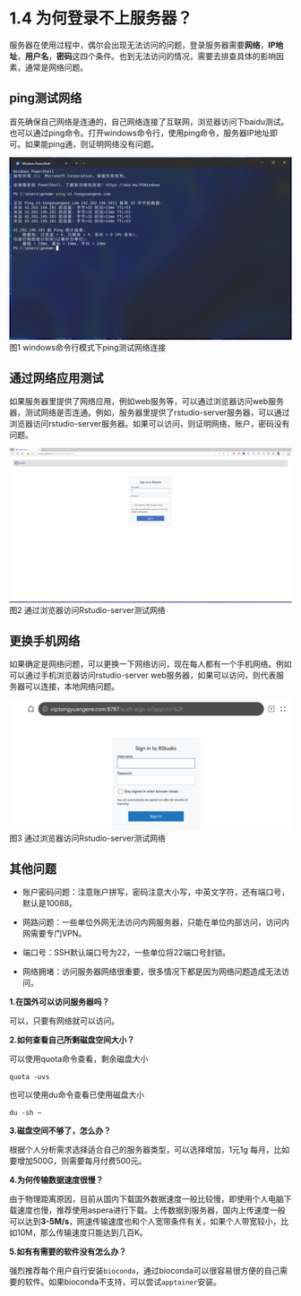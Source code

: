 # 1.4 为何登录不上服务器？

服务器在使用过程中，偶尔会出现无法访问的问题，登录服务器需要**网络**，**IP地址**，**用户名**，**密码**这四个条件。也到无法访问的情况，需要去排查具体的影响因素，通常是网络问题。

## ping测试网络

首先确保自己网络是连通的，自己网络连接了互联网，浏览器访问下baidu测试。也可以通过ping命令。打开windows命令行，使用ping命令，服务器IP地址即可。如果能ping通，则证明网络没有问题。

![](./images/ping.png)
图1 windows命令行模式下ping测试网络连接

## 通过网络应用测试

如果服务器里提供了网络应用，例如web服务等，可以通过浏览器访问web服务器，测试网络是否连通。例如，服务器里提供了rstudio-server服务器，可以通过浏览器访问rstudio-server服务器。如果可以访问，则证明网络，账户，密码没有问题。

![](./images/rstudio.png)
图2 通过浏览器访问Rstudio-server测试网络

## 更换手机网络

如果确定是网络问题，可以更换一下网络访问，现在每人都有一个手机网络。例如可以通过手机浏览器访问rstudio-server web服务器，如果可以访问，则代表服务器可以连接，本地网络问题。

![](./images/phone.jpg)
图3 通过浏览器访问Rstudio-server测试网络

## 其他问题

-   账户密码问题：注意账户拼写，密码注意大小写，中英文字符，还有端口号，默认是10088。

-   网路问题：一些单位外网无法访问内网服务器，只能在单位内部访问，访问内网需要专门VPN。

-   端口号：SSH默认端口号为22，一些单位将22端口号封锁。

-   网络拥堵：访问服务器网络很重要，很多情况下都是因为网络问题造成无法访问。


**1.在国外可以访问服务器吗？**

可以，只要有网络就可以访问。

**2.如何查看自己所剩磁盘空间大小？**

可以使用quota命令查看，剩余磁盘大小

```         
quota -uvs 
```

也可以使用du命令查看已使用磁盘大小

```         
du -sh ~
```

**3.磁盘空间不够了，怎么办？**

根据个人分析需求选择适合自己的服务器类型，可以选择增加，1元1g 每月，比如要增加500G，则需要每月付费500元。

**4.为何传输数据速度很慢？**

由于物理距离原因，目前从国内下载国外数据速度一般比较慢，即使用个人电脑下载速度也慢，推荐使用aspera进行下载。上传数据到服务器，国内上传速度一般可以达到**3-5M/s**，网速传输速度也和个人宽带条件有关，如果个人带宽较小，比如10M，那么传输速度只能达到几百K。

**5.如有有需要的软件没有怎么办？**

强烈推荐每个用户自行安装`bioconda`，通过bioconda可以很容易很方便的自己需要的软件。如果bioconda不支持，可以尝试`apptainer`安装。
